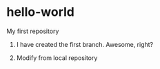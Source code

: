 # hello-world
My first repository

01. I have created the first branch. Awesome, right?

02. Modify from local repository

